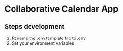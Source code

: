 # Collaborative Calendar App

## Steps development
1. Rename the .env.template file to .env
2. Set your environment variables